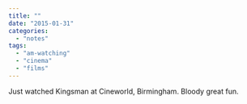 ```yaml
---
title: ""
date: "2015-01-31"
categories: 
  - "notes"
tags: 
  - "am-watching"
  - "cinema"
  - "films"
---
```


Just watched Kingsman at Cineworld, Birmingham. Bloody great fun.
